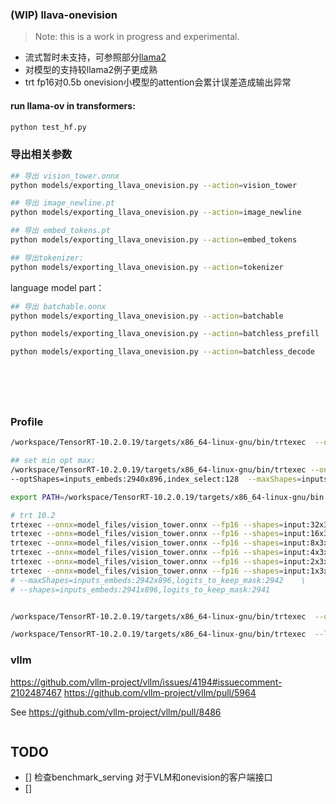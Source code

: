 ### (WIP) llava-onevision
> Note: this is a work in progress and experimental.
- 流式暂时未支持，可参照部分[llama2](../llama2/README.md)
- 对模型的支持较llama2例子更成熟
- trt fp16对0.5b onevision小模型的attention会累计误差造成输出异常


#### run llama-ov in transformers:
```bash
python test_hf.py

```

### 导出相关参数

```bash
## 导出 vision_tower.onnx
python models/exporting_llava_onevision.py --action=vision_tower 

## 导出 image_newline.pt
python models/exporting_llava_onevision.py --action=image_newline

## 导出 embed_tokens.pt
python models/exporting_llava_onevision.py --action=embed_tokens

## 导出tokenizer:
python models/exporting_llava_onevision.py --action=tokenizer
```

language model part：
```bash
## 导出 batchable.onnx
python models/exporting_llava_onevision.py --action=batchable

python models/exporting_llava_onevision.py --action=batchless_prefill

python models/exporting_llava_onevision.py --action=batchless_decode




 

``` 

### Profile
```bash
/workspace/TensorRT-10.2.0.19/targets/x86_64-linux-gnu/bin/trtexec  --onnx=model_files/batchable.onnx  --shapes=inputs_embeds:2941x896,logits_to_keep_mask:2941 --fp16

## set min opt max:
/workspace/TensorRT-10.2.0.19/targets/x86_64-linux-gnu/bin/trtexec --onnx=model_files/batchable.onnx    --minShapes=inputs_embeds:1x896,index_select:1 \
--optShapes=inputs_embeds:2940x896,index_select:128  --maxShapes=inputs_embeds:2942x896,index_select:256 

export PATH=/workspace/TensorRT-10.2.0.19/targets/x86_64-linux-gnu/bin:$PATH

# trt 10.2
trtexec --onnx=model_files/vision_tower.onnx --fp16 --shapes=input:32x3x384x384 # 272.136
trtexec --onnx=model_files/vision_tower.onnx --fp16 --shapes=input:16x3x384x384 # 136.198
trtexec --onnx=model_files/vision_tower.onnx --fp16 --shapes=input:8x3x384x384 # 68.7783
trtexec --onnx=model_files/vision_tower.onnx --fp16 --shapes=input:4x3x384x384 # 37.2378
trtexec --onnx=model_files/vision_tower.onnx --fp16 --shapes=input:2x3x384x384 # 
trtexec --onnx=model_files/vision_tower.onnx --fp16 --shapes=input:1x3x384x384 # 10.4409
# --maxShapes=inputs_embeds:2942x896,logits_to_keep_mask:2942    \
# --shapes=inputs_embeds:2941x896,logits_to_keep_mask:2941


/workspace/TensorRT-10.2.0.19/targets/x86_64-linux-gnu/bin/trtexec  --onnx=model_files/batchless_decode.onnx  --shapes=attention_mask:1x1x1x2942,past_key:1x2x2941x64,past_value:1x2x2941x64 --fp16

/workspace/TensorRT-10.2.0.19/targets/x86_64-linux-gnu/bin/trtexec  --loadEngine=model_files/batchless_decode.trt  --shapes=attention_mask:1x1x1x2942,past_key:1x2x2941x64,past_value:1x2x2941x64 --fp16
```




### vllm

https://github.com/vllm-project/vllm/issues/4194#issuecomment-2102487467
https://github.com/vllm-project/vllm/pull/5964

See https://github.com/vllm-project/vllm/pull/8486
```bash

```


## TODO
- [] 检查benchmark_serving 对于VLM和onevision的客户端接口
- []  